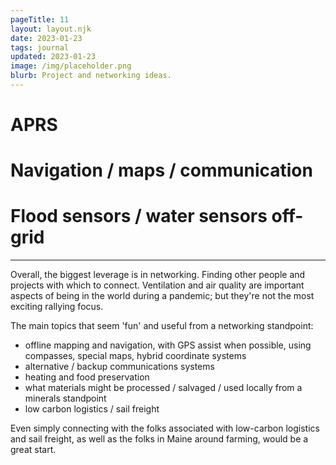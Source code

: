 ```yaml
---
pageTitle: 11 
layout: layout.njk
date: 2023-01-23
tags: journal
updated: 2023-01-23
image: /img/placeholder.png
blurb: Project and networking ideas. 
---
```


# APRS

# Navigation / maps / communication

# Flood sensors / water sensors off-grid

---

Overall, the biggest leverage is in networking.  Finding other people and projects with which to connect.  Ventilation and air quality are important aspects of being in the world during a pandemic; but they're not the most exciting rallying focus.

The main topics that seem 'fun' and useful from a networking standpoint:

- offline mapping and navigation, with GPS assist when possible, using compasses, special maps, hybrid coordinate systems
- alternative / backup communications systems
- heating and food preservation
- what materials might be processed / salvaged / used locally from a minerals standpoint
- low carbon logistics / sail freight

Even simply connecting with the folks associated with low-carbon logistics and sail freight, as well as the folks in Maine around farming, would be a great start.
 
